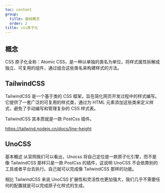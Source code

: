```yaml
---
toc: content
group:
  title: 基础概念
  order: 2
title: css原子化
---
```


## 概念

CSS 原子化全称：Atomic CSS，是一种以单独的类名为单位，将样式属性拆解成独立、可复用的组件，通过组合这些类名来构建样式的方法。

## TailwindCSS

TailwindCSS 是一个基于类的 CSS 框架，旨在简化网页开发过程中的样式编写。它提供了一套广泛的可复用的样式类，通过为 HTML 元素添加这些类来定义样式，避免了手动编写和管理复杂的 CSS 样式表。

TailwindCSS 其本质就是一款 PostCss 插件。

https://tailwind.nodejs.cn/docs/line-height

## UnoCSS

基本概述
从官网我们可以看出，Unocss 将自己定位是一款原子化引擎，而不是像 TailwindCSS 那样只是一款 PostCss 的插件，这说明 UnoCSS 不会依靠别的工具或者平台去执行。自己就可以完成像 TailwindCSS 那样的功能。

相比 TailwindCSS 来说 UnoCSS 扩展性和灵活性也更加强大，我们几乎不需要任何的配置就是可以完成原子化样式的生成。
